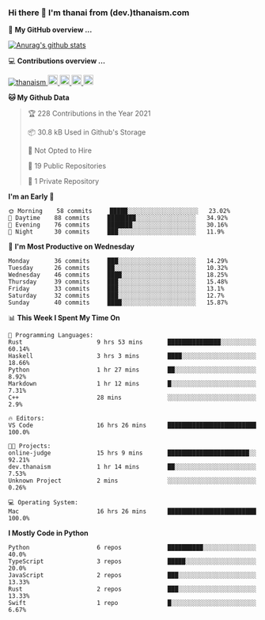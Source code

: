 ### Hi there 👋 I'm thanai from (dev.)thanaism.com

<!-- バッジ関連 -->
<!--
メイン：https://shields.io/category/social
GitHub view：https://github.com/antonkomarev/github-profile-views-counter
Qiita contributions：https://qiita.com/mikkame/items/f2c60d9caf8a8e38ec50
 -->

🍎 **My GitHub overview ...**

<!-- GitHubトロフィー -->
<!--
https://github.com/ryo-ma/github-profile-trophy
 -->

<!-- [![trophy](https://github-profile-trophy.vercel.app/?username=thanaism)](https://github.com/thanaism/thanaism) -->

<!-- GitHubステータス -->
<!--
https://github.com/anuraghazra/github-readme-stats
 -->

[![Anurag's github stats](https://github-readme-stats.vercel.app/api?username=thanaism&count_private=true&show_icons=true)](https://github.com/thanaism/thanaism)

<!-- [![ReadMe Card](https://github-readme-stats.vercel.app/api/pin/?username=thanaism&repo=thanaism)](https://github.com/thanaism/thanaism) -->

<!-- Skill icons -->
<!--
https://rahuldkjain.github.io/gh-profile-readme-generator/
 -->

💻 **Contributions overview ...**

<p align="left">

  <a href="https://github.com/thanaism/thanaism/">
    <img src="https://komarev.com/ghpvc/?username=thanaism" alt="thanaism" />
  </a>
  <a href="http://twitter.com/okinawa__noodle">
    <img height="20" src="https://img.shields.io/twitter/follow/okinawa__noodle?label=Twitter&logo=twitter&style=flat" />
  </a>
  <a href="https://github.com/thanaism">
    <img height="20" src="https://img.shields.io/github/followers/thanaism?label=follow&logo=github&style=flat" />
  </a>
  <!-- <a href="https://www.reddit.com/user/thanaism">
    <img height="20" src="https://img.shields.io/reddit/user-karma/combined/thanaism?label=Reddit&logo=reddit&style=flat" />
  </a>
  <a href="https://stackoverflow.com/users/5720201/thanaism">
    <img height="20" src="https://img.shields.io/stackexchange/stackoverflow/r/5720201?label=StackOverflow&logo=stack-overflow&style=flat" /> -->
  </a>
  <a href="http://qiita.com/thanai">
    <img height="20" src="https://qiita-badge.apiapi.app/s/thanai/posts.svg" />
  </a>
  <//qiita.com/thanai">
    <img height="20" src="https://qiita-badge.apiapi.app/s/thanai/contributions.svg" />
  </a>
</p>

<!--START_SECTION:waka-->
**🐱 My Github Data** 

> 🏆 228 Contributions in the Year 2021
 > 
> 📦 30.8 kB Used in Github's Storage 
 > 
> 🚫 Not Opted to Hire
 > 
> 📜 19 Public Repositories 
 > 
> 🔑 1 Private Repository 
 > 
**I'm an Early 🐤** 

```text
🌞 Morning    58 commits     █████░░░░░░░░░░░░░░░░░░░░   23.02% 
🌆 Daytime    88 commits     ████████░░░░░░░░░░░░░░░░░   34.92% 
🌃 Evening    76 commits     ███████░░░░░░░░░░░░░░░░░░   30.16% 
🌙 Night      30 commits     ███░░░░░░░░░░░░░░░░░░░░░░   11.9%

```
📅 **I'm Most Productive on Wednesday** 

```text
Monday       36 commits     ███░░░░░░░░░░░░░░░░░░░░░░   14.29% 
Tuesday      26 commits     ██░░░░░░░░░░░░░░░░░░░░░░░   10.32% 
Wednesday    46 commits     ████░░░░░░░░░░░░░░░░░░░░░   18.25% 
Thursday     39 commits     ███░░░░░░░░░░░░░░░░░░░░░░   15.48% 
Friday       33 commits     ███░░░░░░░░░░░░░░░░░░░░░░   13.1% 
Saturday     32 commits     ███░░░░░░░░░░░░░░░░░░░░░░   12.7% 
Sunday       40 commits     ████░░░░░░░░░░░░░░░░░░░░░   15.87%

```


📊 **This Week I Spent My Time On** 

```text
💬 Programming Languages: 
Rust                     9 hrs 53 mins       ███████████████░░░░░░░░░░   60.14% 
Haskell                  3 hrs 3 mins        ████░░░░░░░░░░░░░░░░░░░░░   18.66% 
Python                   1 hr 27 mins        ██░░░░░░░░░░░░░░░░░░░░░░░   8.92% 
Markdown                 1 hr 12 mins        █░░░░░░░░░░░░░░░░░░░░░░░░   7.31% 
C++                      28 mins             ░░░░░░░░░░░░░░░░░░░░░░░░░   2.9%

🔥 Editors: 
VS Code                  16 hrs 26 mins      █████████████████████████   100.0%

🐱‍💻 Projects: 
online-judge             15 hrs 9 mins       ███████████████████████░░   92.21% 
dev.thanaism             1 hr 14 mins        ██░░░░░░░░░░░░░░░░░░░░░░░   7.53% 
Unknown Project          2 mins              ░░░░░░░░░░░░░░░░░░░░░░░░░   0.26%

💻 Operating System: 
Mac                      16 hrs 26 mins      █████████████████████████   100.0%

```

**I Mostly Code in Python** 

```text
Python                   6 repos             ██████████░░░░░░░░░░░░░░░   40.0% 
TypeScript               3 repos             █████░░░░░░░░░░░░░░░░░░░░   20.0% 
JavaScript               2 repos             ███░░░░░░░░░░░░░░░░░░░░░░   13.33% 
Rust                     2 repos             ███░░░░░░░░░░░░░░░░░░░░░░   13.33% 
Swift                    1 repo              █░░░░░░░░░░░░░░░░░░░░░░░░   6.67%

```



<!--END_SECTION:waka-->
